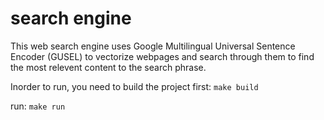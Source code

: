 # search engine
This web search engine uses Google Multilingual Universal Sentence Encoder (GUSEL) to vectorize webpages and search through them to find the most relevent content to the search phrase.

Inorder to run, you need to build the project first:
`make build`

run:
`make run`
